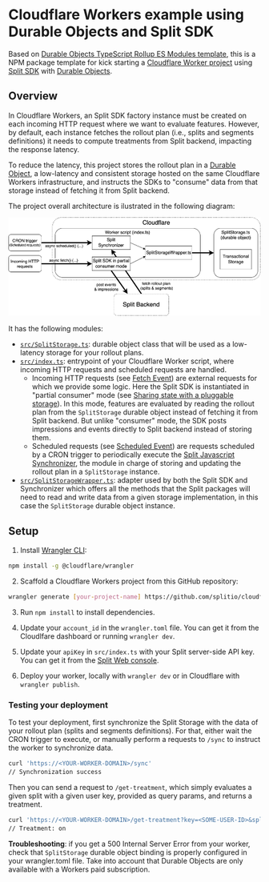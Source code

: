 # Cloudflare Workers example using Durable Objects and Split SDK

Based on [Durable Objects TypeScript Rollup ES Modules template](https://github.com/cloudflare/durable-objects-typescript-rollup-esm), this is a NPM package template for kick starting a [Cloudflare Worker project](https://developers.cloudflare.com/workers/) using [Split SDK](https://help.split.io/hc/en-us/articles/360058730852-Browser-SDK) with [Durable Objects](https://developers.cloudflare.com/workers/learning/using-durable-objects).

## Overview

In Cloudflare Workers, an Split SDK factory instance must be created on each incoming HTTP request where we want to evaluate features. However, by default, each instance fetches the rollout plan (i.e., splits and segments definitions) it needs to compute treatments from Split backend, impacting the response latency.

To reduce the latency, this project stores the rollout plan in a [Durable Object](https://developers.cloudflare.com/workers/learning/using-durable-objects), a low-latency and consistent storage hosted on the same Cloudflare Workers infrastructure, and instructs the SDKs to "consume" data from that storage instead of fetching it from Split backend.

The project overall architecture is ilustrated in the following diagram:

<p align="center">
  <img alt="Overview" src="./diagram.png" width="720">
</p>

It has the following modules:

- [`src/SplitStorage.ts`](./src/SplitStorage.ts): durable object class that will be used as a low-latency storage for your rollout plans.
- [`src/index.ts`](./src/index.ts): entrypoint of your Cloudflare Worker script, where incoming HTTP requests and scheduled requests are handled.
  - Incoming HTTP requests (see [Fetch Event](https://developers.cloudflare.com/workers/runtime-apis/fetch-event)) are external requests for which we provide some logic. Here the Split SDK is instantiated in "partial consumer" mode (see [Sharing state with a pluggable storage](https://help.split.io/hc/en-us/articles/360058730852-Browser-SDK#sharing-state-with-a-pluggable-storage)). In this mode, features are evaluated by reading the rollout plan from the `SplitStorage` durable object instead of fetching it from Split backend. But unlike "consumer" mode, the SDK posts impressions and events directly to Split backend instead of storing them.
  - Scheduled requests (see [Scheduled Event](https://developers.cloudflare.com/workers/runtime-apis/scheduled-event)) are requests scheduled by a CRON trigger to periodically execute the [Split Javascript Synchronizer](https://help.split.io/hc/en-us/articles/4421513571469-Split-JavaScript-synchronizer-tools), the module in charge of storing and updating the rollout plan in a `SplitStorage` instance.
- [`src/SplitStorageWrapper.ts`](./src/SplitStorageWrapper.ts): adapter used by both the Split SDK and Synchronizer which offers all the methods that the Split packages will need to read and write data from a given storage implementation, in this case the `SplitStorage` durable object instance.

## Setup

1. Install [Wrangler CLI](https://developers.cloudflare.com/workers/cli-wrangler):

```bash
npm install -g @cloudflare/wrangler
```

2. Scaffold a Cloudflare Workers project from this GitHub repository:

```bash
wrangler generate [your-project-name] https://github.com/splitio/cloudflare-workers-template
```

3. Run `npm install` to install dependencies.

4. Update your `account_id` in the `wrangler.toml` file. You can get it from the Cloudlfare dashboard or running `wrangler dev`.

5. Update your `apiKey` in `src/index.ts` with your Split server-side API key. You can get it from the [Split Web console](https://help.split.io/hc/en-us/articles/360019916211-API-keys).

6. Deploy your worker, locally with `wrangler dev` or in Cloudflare with `wrangler publish`.

### Testing your deployment

To test your deployment, first synchronize the Split Storage with the data of your rollout plan (splits and segments definitions). For that, either wait the CRON trigger to execute, or manually perform a requests to `/sync` to instruct the worker to synchronize data.

```bash
curl 'https://<YOUR-WORKER-DOMAIN>/sync'
// Synchronization success
```

Then you can send a request to `/get-treatment`, which simply evaluates a given split with a given user key, provided as query params, and returns a treatment.

```bash
curl 'https://<YOUR-WORKER-DOMAIN>/get-treatment?key=<SOME-USER-ID>&split=<SOME-SPLIT-NAME>'
// Treatment: on
```

**Troubleshooting**: if you get a 500 Internal Server Error from your worker, check that `SplitStorage` durable object binding is properly configured in your wrangler.toml file. Take into account that Durable Objects are only available with a Workers paid subscription.

